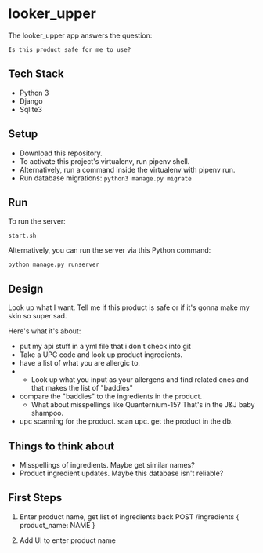 # looker_upper

The looker_upper app answers the question:

    Is this product safe for me to use?


## Tech Stack

* Python 3
* Django
* Sqlite3

## Setup

* Download this repository.
* To activate this project's virtualenv, run pipenv shell.
* Alternatively, run a command inside the virtualenv with pipenv run.
* Run database migrations: `python3 manage.py migrate`

## Run

To run the server: 

    start.sh

Alternatively, you can run the server via this Python command:

    python manage.py runserver

## Design

Look up what I want. Tell me if this product is safe or if it's gonna make my skin so super sad.

Here's what it's about:

* put my api stuff in a yml file that i don't check into git
* Take a UPC code and look up product ingredients.
* have a list of what you are allergic to.
* * Look up what you input as your allergens and find related ones and that makes the list of "baddies"
* compare the "baddies" to the ingredients in the product.
  * What about misspellings like Quanternium-15? That's in the J&J baby shampoo.
* upc scanning for the product. scan upc. get the product in the db.

## Things to think about

* Misspellings of ingredients. Maybe get similar names?
* Product ingredient updates. Maybe this database isn't reliable?

## First Steps

1. Enter product name, get list of ingredients back
   POST /ingredients { product_name: NAME }

2. Add UI to enter product name

